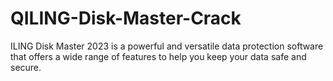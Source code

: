 # QILING-Disk-Master-Crack
ILING Disk Master 2023 is a powerful and versatile data protection software that offers a wide range of features to help you keep your data safe and secure.
